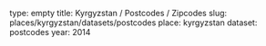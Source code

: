 type: empty
title: Kyrgyzstan / Postcodes / Zipcodes
slug: places/kyrgyzstan/datasets/postcodes
place: kyrgyzstan
dataset: postcodes
year: 2014
